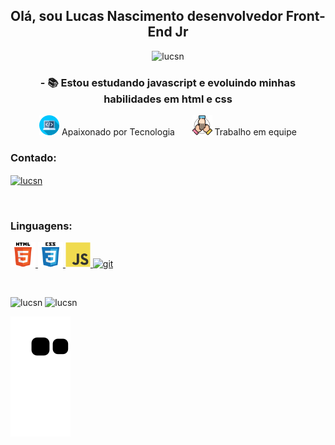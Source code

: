<h2 align="center">Olá, sou Lucas Nascimento desenvolvedor Front-End Jr</h2>

<p align="center"> <img src="https://cdn.dribbble.com/users/1162077/screenshots/3848914/programmer.gif" alt="lucsn" width="400" /> </p>

<h3 align="center">- 📚 Estou estudando javascript e evoluindo minhas habilidades em html e css </h3>

<p align="center"><img src="https://github.com/binitrajshah7/binitrajshah7/blob/main/Resource/programmingLogo.png" alt="lucsn"/>&nbsp;<span>Apaixonado por Tecnologia</span> &nbsp;&nbsp;&nbsp;&nbsp;&nbsp;
<img src="https://github.com/binitrajshah7/binitrajshah7/blob/main/Resource/teamPlayerLogo.png" alt="lucsn"/>&nbsp;<span>Trabalho em equipe</span>
</p>


<h3 align="left">Contado:</h3>
<p align="left">
<a href="https://linkedin.com/in/lucsn" target="blank"><img align="center" src="https://raw.githubusercontent.com/rahuldkjain/github-profile-readme-generator/master/src/images/icons/Social/linked-in-alt.svg" alt="lucsn" height="30" width="40" /></a>
<!-- <a href="https://instagram.com/lucsn" target="blank"><img align="center" src="https://raw.githubusercontent.com/rahuldkjain/github-profile-readme-generator/master/src/images/icons/Social/instagram.svg" alt="lucsn" height="30" width="40" /></a> -->
</p>
<br>

<h3 align="left">Linguagens:</h3>
<p align="left"> <a href="https://www.w3.org/html/" target="_blank" rel="noreferrer"> <img src="https://raw.githubusercontent.com/devicons/devicon/master/icons/html5/html5-original-wordmark.svg" alt="html5" width="40" height="40"/> </a>
<a href="https://www.w3schools.com/css/" target="_blank" rel="noreferrer"> <img src="https://raw.githubusercontent.com/devicons/devicon/master/icons/css3/css3-original-wordmark.svg" alt="css3" width="40" height="40"/> </a>
 <a href="https://developer.mozilla.org/en-US/docs/Web/JavaScript" target="_blank" rel="noreferrer"> <img src="https://raw.githubusercontent.com/devicons/devicon/master/icons/javascript/javascript-original.svg" alt="javascript" width="40" height="40"/> </a>
<a href="https://git-scm.com/" target="_blank" rel="noreferrer"> <img src="https://www.vectorlogo.zone/logos/git-scm/git-scm-icon.svg" alt="git" width="40" height="40"/> </a>
 
 <!--<img align="center" alt="Lucas-Js" height="30" width="40" src="https://raw.githubusercontent.com/devicons/devicon/master/icons/javascript/javascript-plain.svg">
  <img align="center" alt="Lucas-React" height="30" width="40" src="https://raw.githubusercontent.com/devicons/devicon/master/icons/react/react-original.svg">
  <img align="center" alt="Lucas-HTML" height="30" width="40" src="https://raw.githubusercontent.com/devicons/devicon/master/icons/html5/html5-original.svg">
  <img align="center" alt="Lucas-CSS" height="30" width="40" src="https://raw.githubusercontent.com/devicons/devicon/master/icons/css3/css3-original.svg">
  <code><img height="20" src="https://raw.githubusercontent.com/github/explore/80688e429a7d4ef2fca1e82350fe8e3517d3494d/topics/javascript/javascript.png"></code>
  <code><img height="20" src="https://raw.githubusercontent.com/github/explore/80688e429a7d4ef2fca1e82350fe8e3517d3494d/topics/react/react.png"></code>
  <code><img height="20" src="https://raw.githubusercontent.com/github/explore/80688e429a7d4ef2fca1e82350fe8e3517d3494d/topics/nodejs/nodejs.png"></code>      
  <img align="right" alt="Lucas-pic" height="150" style="border-radius:50px;"       src="https://media.discordapp.net/attachments/639956127056134178/890373478988013628/Publicacoes_Instagram_1_1.png?width=676&height=676">  -->
</p>
<br>

<p><img src="https://github-readme-stats.vercel.app/api?username=lucsn&show_icons=true&title_color=262B4F&text_color=262B4F&icon_color=FACA22&include_all_commits=true&count_private=true&hide_border=true" alt="lucsn" />
<img src="https://github-readme-stats.vercel.app/api/top-langs/?username=lucsn&layout=compact&langs_count=7&title_color=262B4F&text_color=262B4F&icon_color=FACA22&hide_border=true" alt="lucsn" /></p>

<!--- <p><img align="left" src="https://github-readme-streak-stats.herokuapp.com/?user=lucsn&" alt="lucsn" /></p> -->

![Snake animation](https://github.com/lucsn/Lucsn/blob/output/github-contribution-grid-snake.svg)
